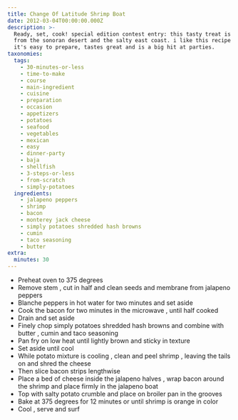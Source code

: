 ```yaml
---
title: Change Of Latitude Shrimp Boat
date: 2012-03-04T00:00:00.000Z
description: >-
  Ready, set, cook! special edition contest entry: this tasty treat is inspired
  from the sonoran desert and the salty east coast. i like this recipe because
  it's easy to prepare, tastes great and is a big hit at parties.
taxonomies:
  tags:
    - 30-minutes-or-less
    - time-to-make
    - course
    - main-ingredient
    - cuisine
    - preparation
    - occasion
    - appetizers
    - potatoes
    - seafood
    - vegetables
    - mexican
    - easy
    - dinner-party
    - baja
    - shellfish
    - 3-steps-or-less
    - from-scratch
    - simply-potatoes
  ingredients:
    - jalapeno peppers
    - shrimp
    - bacon
    - monterey jack cheese
    - simply potatoes shredded hash browns
    - cumin
    - taco seasoning
    - butter
extra:
  minutes: 30
---
```

 - Preheat oven to 375 degrees
 - Remove stem , cut in half and clean seeds and membrane from jalapeno peppers
 - Blanche peppers in hot water for two minutes and set aside
 - Cook the bacon for two minutes in the microwave , until half cooked
 - Drain and set aside
 - Finely chop simply potatoes shredded hash browns and combine with butter , cumin and taco seasoning
 - Pan fry on low heat until lightly brown and sticky in texture
 - Set aside until cool
 - While potato mixture is cooling , clean and peel shrimp , leaving the tails on and shred the cheese
 - Then slice bacon strips lengthwise
 - Place a bed of cheese inside the jalapeno halves , wrap bacon around the shrimp and place firmly in the jalapeno boat
 - Top with salty potato crumble and place on broiler pan in the grooves
 - Bake at 375 degrees for 12 minutes or until shrimp is orange in color
 - Cool , serve and surf
